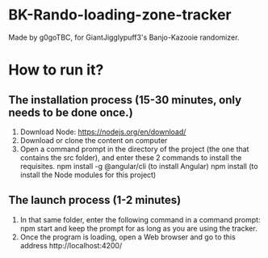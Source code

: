 # BK-Rando-loading-zone-tracker
Made by g0goTBC, for GiantJigglypuff3's Banjo-Kazooie randomizer.

# How to run it?
## The installation process (15-30 minutes, only needs to be done once.)
1) Download Node: https://nodejs.org/en/download/
2) Download or clone the content on computer
3) Open a command prompt in the directory of the project (the one that contains the src folder), and enter these 2 commands to install the requisites.
	npm install -g @angular/cli	(to install Angular)
	npm install	(to install the Node modules for this project)

## The launch process (1-2 minutes)
1) In that same folder, enter the following command in a command prompt:
	npm start
and keep the prompt for as long as you are using the tracker.
2) Once the program is loading, open a Web browser and go to this address
	http://localhost:4200/

